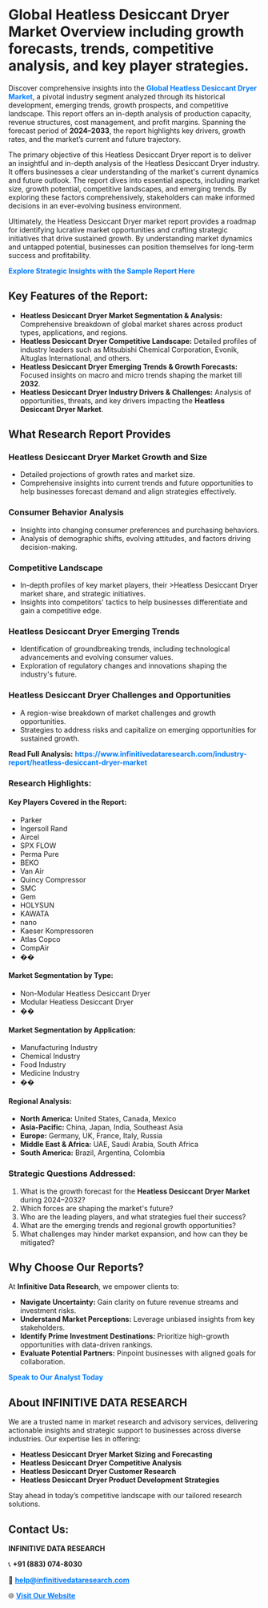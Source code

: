 <h1>Global Heatless Desiccant Dryer Market Overview including growth forecasts, trends, competitive analysis, and key player strategies.</h1>
<p>
Discover comprehensive insights into the 
<a href="https://www.infinitivedataresearch.com/industry-report/heatless-desiccant-dryer-market" rel="dofollow" style="color: #007BFF; text-decoration: none;"><strong>Global Heatless Desiccant Dryer Market</strong></a>, a pivotal industry segment analyzed through its historical development, emerging trends, growth prospects, and competitive landscape. This report offers an in-depth analysis of production capacity, revenue structures, cost management, and profit margins. Spanning the forecast period of <strong>2024–2033</strong>, the report highlights key drivers, growth rates, and the market’s current and future trajectory.
</p>
<p>
The primary objective of this Heatless Desiccant Dryer report is to deliver an insightful and in-depth analysis of the Heatless Desiccant Dryer industry. It offers businesses a clear understanding of the market's current dynamics and future outlook. The report dives into essential aspects, including market size, growth potential, competitive landscapes, and emerging trends. By exploring these factors comprehensively, stakeholders can make informed decisions in an ever-evolving business environment.
</p>
<p>
Ultimately, the Heatless Desiccant Dryer market report provides a roadmap for identifying lucrative market opportunities and crafting strategic initiatives that drive sustained growth. By understanding market dynamics and untapped potential, businesses can position themselves for long-term success and profitability.
</p>
<p>
<a href="https://www.infinitivedataresearch.com/request-sample/reportId=109792" style="color: #007BFF; text-decoration: none;"><strong>Explore Strategic Insights with the Sample Report Here</strong></a>
</p>

<h2>Key Features of the Report:</h2>
<ul>
<li><strong>Heatless Desiccant Dryer Market Segmentation & Analysis:</strong> Comprehensive breakdown of global market shares across product types, applications, and regions.</li>
<li><strong>Heatless Desiccant Dryer Competitive Landscape:</strong> Detailed profiles of industry leaders such as Mitsubishi Chemical Corporation, Evonik, Altuglas International, and others.</li>
<li><strong>Heatless Desiccant Dryer Emerging Trends & Growth Forecasts:</strong> Focused insights on macro and micro trends shaping the market till <strong>2032</strong>.</li>
<li><strong>Heatless Desiccant Dryer Industry Drivers & Challenges:</strong> Analysis of opportunities, threats, and key drivers impacting the <strong>Heatless Desiccant Dryer Market</strong>.</li>
</ul>

<h2>What Research Report Provides</h2>
<h3>Heatless Desiccant Dryer Market Growth and Size</h3>
<ul>
<li>Detailed projections of growth rates and market size.</li>
<li>Comprehensive insights into current trends and future opportunities to help businesses forecast demand and align strategies effectively.</li>
</ul>

<h3>Consumer Behavior Analysis</h3>
<ul>
<li>Insights into changing consumer preferences and purchasing behaviors.</li>
<li>Analysis of demographic shifts, evolving attitudes, and factors driving decision-making.</li>
</ul>

<h3>Competitive Landscape</h3>
<ul>
<li>In-depth profiles of key market players, their >Heatless Desiccant Dryer market share, and strategic initiatives.</li>
<li>Insights into competitors' tactics to help businesses differentiate and gain a competitive edge.</li>
</ul>

<h3>Heatless Desiccant Dryer Emerging Trends</h3>
<ul>
<li>Identification of groundbreaking trends, including technological advancements and evolving consumer values.</li>
<li>Exploration of regulatory changes and innovations shaping the industry's future.</li>
</ul>

<h3>Heatless Desiccant Dryer Challenges and Opportunities</h3>
<ul>
<li>A region-wise breakdown of market challenges and growth opportunities.</li>
<li>Strategies to address risks and capitalize on emerging opportunities for sustained growth.</li>
</ul>
<p><strong>Read Full Analysis:</strong> <a href="https://www.infinitivedataresearch.com/industry-report/heatless-desiccant-dryer-market" rel="dofollow" style="color: #007BFF; text-decoration: none;"><strong>https://www.infinitivedataresearch.com/industry-report/heatless-desiccant-dryer-market</strong></a></p>
<h3>Research Highlights:</h3>
<h4>Key Players Covered in the Report:</h4>
<ul><li>Parker</li><li>Ingersoll Rand</li><li>Aircel</li><li>SPX FLOW</li><li>Perma Pure</li><li>BEKO</li><li>Van Air</li><li>Quincy Compressor</li><li>SMC</li><li>Gem</li><li>HOLYSUN</li><li>KAWATA</li><li>nano</li><li>Kaeser Kompressoren</li><li>Atlas Copco</li><li>CompAir</li><li>��</li></ul>
<h4>Market Segmentation by Type:</h4>
<ul><li>Non-Modular Heatless Desiccant Dryer</li><li>Modular Heatless Desiccant Dryer</li><li>��</li></ul>
<h4>Market Segmentation by Application:</h4>
<ul><li>Manufacturing Industry</li><li>Chemical Industry</li><li>Food Industry</li><li>Medicine Industry</li><li>��</li></ul>

<h4>Regional Analysis:</h4>
<ul>
<li><strong>North America:</strong> United States, Canada, Mexico</li>
<li><strong>Asia-Pacific:</strong> China, Japan, India, Southeast Asia</li>
<li><strong>Europe:</strong> Germany, UK, France, Italy, Russia</li>
<li><strong>Middle East & Africa:</strong> UAE, Saudi Arabia, South Africa</li>
<li><strong>South America:</strong> Brazil, Argentina, Colombia</li>
</ul>

<h3>Strategic Questions Addressed:</h3>
<ol>
<li>What is the growth forecast for the <strong>Heatless Desiccant Dryer Market</strong> during 2024–2032?</li>
<li>Which forces are shaping the market's future?</li>
<li>Who are the leading players, and what strategies fuel their success?</li>
<li>What are the emerging trends and regional growth opportunities?</li>
<li>What challenges may hinder market expansion, and how can they be mitigated?</li>
</ol>

<h2>Why Choose Our Reports?</h2>
<p>At <strong>Infinitive Data Research</strong>, we empower clients to:</p>
<ul>
<li><strong>Navigate Uncertainty:</strong> Gain clarity on future revenue streams and investment risks.</li>
<li><strong>Understand Market Perceptions:</strong> Leverage unbiased insights from key stakeholders.</li>
<li><strong>Identify Prime Investment Destinations:</strong> Prioritize high-growth opportunities with data-driven rankings.</li>
<li><strong>Evaluate Potential Partners:</strong> Pinpoint businesses with aligned goals for collaboration.</li>
</ul>
<p><a href="https://www.infinitivedataresearch.com/industry-report/heatless-desiccant-dryer-market" rel="dofollow" style="color: #007BFF; text-decoration: none;"><strong>Speak to Our Analyst Today</strong></a></p>

<h2>About INFINITIVE DATA RESEARCH</h2>
<p>We are a trusted name in market research and advisory services, delivering actionable insights and strategic support to businesses across diverse industries. Our expertise lies in offering:</p>
<ul>
<li><strong>Heatless Desiccant Dryer Market Sizing and Forecasting</strong></li>
<li><strong>Heatless Desiccant Dryer Competitive Analysis</strong></li>
<li><strong>Heatless Desiccant Dryer Customer Research</strong></li>
<li><strong>Heatless Desiccant Dryer Product Development Strategies</strong></li>
</ul>
<p>Stay ahead in today’s competitive landscape with our tailored research solutions.</p>

<h2>Contact Us:</h2>
<p><strong>INFINITIVE DATA RESEARCH</strong></p>
<p>📞 <strong>+91 (883) 074-8030</strong></p>
<p>📧 <strong><a href="mailto:help@infinitivedataresearch.com" style="color: #007BFF;">help@infinitivedataresearch.com</a></strong></p>
<p>🌐 <strong><a href="https://www.infinitivedataresearch.com" rel="dofollow" style="color: #007BFF;">Visit Our Website</a></strong></p>